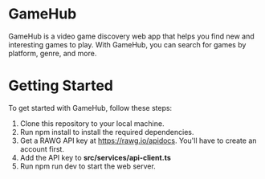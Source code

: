 # GameHub
GameHub is a video game discovery web app that helps you find new and interesting games to play. With GameHub, you can search for games by platform, genre, and more.

# Getting Started
To get started with GameHub, follow these steps:

1. Clone this repository to your local machine.
2. Run npm install to install the required dependencies.
3. Get a RAWG API key at <https://rawg.io/apidocs>. You'll have to create an account first.
4. Add the API key to **src/services/api-client.ts**
5. Run npm run dev to start the web server.
